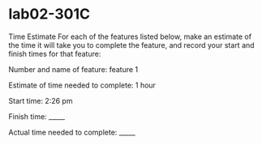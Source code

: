 # lab02-301C
Time Estimate
For each of the features listed below, make an estimate of the time it will take you to complete the feature, and record your start and finish times for that feature:

Number and name of feature: feature 1

Estimate of time needed to complete: 1 hour

Start time: 2:26 pm

Finish time: _____

Actual time needed to complete: _____